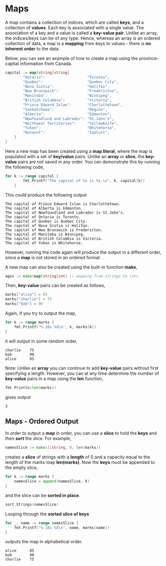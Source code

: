 # Maps

A map contains a collection of indices, which are called **keys**, and a collection of **values**. Each key is associated with a single value. The association of a key and a value is called a **key-value pair**.  Unlike an array, the indices/keys can be of any type.  Hence, whereas an array is an ordered collection of data, a map is a **mapping** from keys to values - there is **no inherent order** to the data.

Below, you can see an example of how to create a map using the province-captial information from Canada.

```go
capital := map[string]string{
		"Ontario":                   "Toronto",
		"Quebec":                    "Quebec City",
		"Nova Scotia":               "Halifax",
		"New Brunswick":             "Fredericton",
		"Manitoba":                  "Winnipeg",
		"British Columbia":          "Victoria",
		"Prince Edward Islan":       "Charlottetown",
		"Saskatchewa":               "Regina",
		"Alberta":                   "Edmonton",
		"Newfoundland and Labrador": "St.John's",
		"Northwest Territories":     "YellowKnife",
		"Yukon":                     "Whitehorse",
		"Nunavut":                   "Iqaluit",
	}
}
```


Here a new map has been created using a **map literal**, where the map is populated with a set of **key/value** pairs.  Unlike an **array** or **slice**, the **key-value** pairs are not saved in any order.  You can demonstrate this by running the following code,

```go
for k := range capital {
		fmt.Printf("The capital of %s is %s.\n", k, capital[k])
	}
```

This could produce the following output

```
The capital of Prince Edward Islan is Charlottetown.
The capital of Alberta is Edmonton.
The capital of Newfoundland and Labrador is St.John's.
The capital of Ontario is Toronto.
The capital of Quebec is Quebec City.
The capital of Nova Scotia is Halifax.
The capital of New Brunswick is Fredericton.
The capital of Manitoba is Winnipeg.
The capital of British Columbia is Victoria.
The capital of Yukon is Whitehorse.
```

However, running the code again will produce the output in a different order, since a **map** is not stored in an ordered format.

A new map can also be created using the built-in function **make**,

```go
ages := make(map[string]int) // mapping from strings to ints
```

Then, **key-value** pairs can be created as follows,

```go
marks["alice"] = 85
marks["charlie"] = 75
marks["bob"] = 90
```

Again, if you try to output the map,

```go
for k := range marks {
	fmt.Printf("%-10s %d\n", k, marks[k])
}
```

it will output in some random order,

```
charlie    75
bob        90
alice      85
```

Note:  Unlike an **array** you can continue to add **key-value** pairs without first specifying a length.  However, you can at any time determine the number of **key-value** pairs in a map using the **len** function,

```go
fmt.Println(len(marks))
```

gives output

```
3
```

## Maps - Ordered Output

In order to output a **map** in order, you can use a **slice** to hold the **keys** and then **sort** the slice.  For example,

```go
namesSlice := make([]string, 0, len(marks))
```

creates a **slice** of strings with a **length** of 0 and a capacity equal to the length of the marks map **len(marks)**.  Now the **keys** must be appended to the empty slice,

```go
for k := range marks {
	namesSlice = append(namesSlice, k)
}
```

and the slice can be **sorted in place**.

```go
sort.Strings(namesSlice)
```

Looping through the **sorted slice of keys** 

```go
for _, name := range namesSlice {
	fmt.Printf("%-10s %d\n", name, marks[name])
}
```

outputs the map in alphabetical order.

```
alice      85
bob        90
charlie    75
```